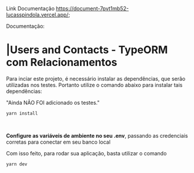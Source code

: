 Link Documentação https://document-7pvt1mb52-lucasspindola.vercel.app/;

Documentação:

# |Users and Contacts - TypeORM com Relacionamentos

Para inciar este projeto, é necessário instalar as dependências, que serão utilizadas nos testes. Portanto utilize o comando abaixo para instalar tais dependências:

"Ainda NÃO FOI adicionado os testes."

```
yarn install
```

<br>

**Configure as variáveis de ambiente no seu .env**, passando as credenciais corretas para conectar em seu banco local

Com isso feito, para rodar sua aplicação, basta utilizar o comando

```
yarn dev
```
